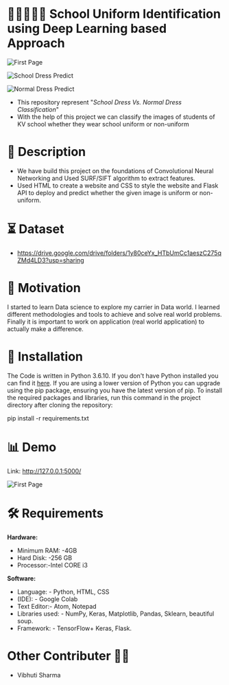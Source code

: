 # 🥋👘👕🥻👗 School Uniform Identification using Deep Learning based Approach

![First Page](https://user-images.githubusercontent.com/77228006/121851775-293b8400-cd0c-11eb-8445-b072d30e2043.png)

![School Dress Predict](https://user-images.githubusercontent.com/77228006/121851788-2e98ce80-cd0c-11eb-989f-a0f516613f5a.png)

![Normal Dress Predict](https://user-images.githubusercontent.com/77228006/121851795-348eaf80-cd0c-11eb-8ace-1b9c63eb5368.png)

* This repository represent "*School Dress Vs. Normal Dress Classification*"
* With the help of this project we can classify the images of students of KV school whether they wear school uniform or non-uniform

# 📝 Description 
* We have build this project on the foundations of Convolutional Neural Networking and Used SURF/SIFT algorithm to extract features.
* Used HTML to create a website and CSS to style the website and Flask API to deploy and predict whether the given image is uniform or non-uniform.

# ⏳ Dataset
* https://drive.google.com/drive/folders/1y80ceYx_HTbUmCc1aeszC275qZMd4LD3?usp=sharing

# 💪 Motivation 
I started to learn Data science to explore my carrier in Data world. I learned different methodologies and tools to achieve and solve real world problems. Finally it is important to work on application (real world application) to actually make a difference.

# 📀 Installation
The Code is written in Python 3.6.10. If you don't have Python installed you can find it [here](https://www.python.org/downloads/). If you are using a lower version of Python you can upgrade using the pip package, ensuring you have the latest version of pip. To install the required packages and libraries, run this command in the project directory after cloning the repository:

pip install -r requirements.txt

# 📊 Demo
Link: http://127.0.0.1:5000/

![First Page](https://user-images.githubusercontent.com/77228006/121851775-293b8400-cd0c-11eb-8445-b072d30e2043.png)

# 🛠 Requirements
**Hardware:**
* Minimum RAM: -4GB
* Hard Disk: -256 GB
* Processor:-Intel CORE i3

**Software:**
* Language: - Python, HTML, CSS
* (IDE): - Google Colab
* Text Editor:- Atom, Notepad 
* Libraries used: - NumPy, Keras, Matplotlib, Pandas, Sklearn, beautiful soup.
* Framework: - TensorFlow+ Keras, Flask.


# Other Contributer 👩‍💻
* Vibhuti Sharma 


